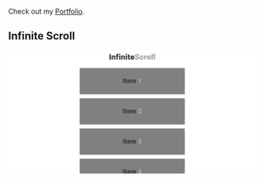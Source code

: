 Check out my [Portfolio](https://winjitn.github.io/portfolio).

## Infinite Scroll

![](img/infinitescroll.gif)
